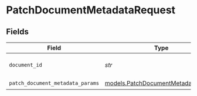 # PatchDocumentMetadataRequest


## Fields

| Field                                                                          | Type                                                                           | Required                                                                       | Description                                                                    | Example                                                                        |
| ------------------------------------------------------------------------------ | ------------------------------------------------------------------------------ | ------------------------------------------------------------------------------ | ------------------------------------------------------------------------------ | ------------------------------------------------------------------------------ |
| `document_id`                                                                  | *str*                                                                          | :heavy_check_mark:                                                             | The id of the document.                                                        | <DOCUMENT_ID>                                                                  |
| `patch_document_metadata_params`                                               | [models.PatchDocumentMetadataParams](../models/patchdocumentmetadataparams.md) | :heavy_check_mark:                                                             | N/A                                                                            |                                                                                |